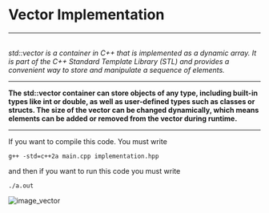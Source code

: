 <h1>Vector Implementation</h1>
<hr>
<i> <br> std::vector is a container in C++ that is implemented as a dynamic array. It is part of the C++ Standard Template Library (STL) and provides a convenient way to store and manipulate a sequence of elements. </i>
<hr>
<b>
The std::vector container can store objects of any type, including built-in types like int or double, as well as user-defined types such as classes or structs. The size of the vector can be changed dynamically, which means elements can be added or removed from the vector during runtime. </b>
<hr>

If you want to compile this code.
You must write

```
g++ -std=c++2a main.cpp implementation.hpp

```

and then if you want to run this code you must write

```
./a.out 

```
![image_vector](https://user-images.githubusercontent.com/112478852/221817487-2f52242c-fa16-43b6-abca-fd9dd834d13b.png)
